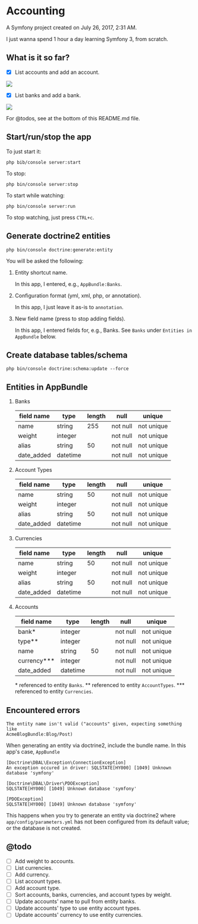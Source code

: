 Accounting
==========

A Symfony project created on July 26, 2017, 2:31 AM.

I just wanna spend 1 hour a day learning Symfony 3, from scratch.

## What is it so far?

- [x] List accounts and add an account.

![](https://www.evernote.com/l/AmIg1KbluyVNCrHQyJyWIbovHaFPveT2aXEB/image.png)

- [x] List banks and add a bank.

![](https://www.evernote.com/l/AmLlXdTgZS1MA6ptfS0uYOpYjxrvFwr6HtsB/image.png)

For @todos, see at the bottom of this README.md file.

## Start/run/stop the app

To just start it:

```
php bib/console server:start
```

To stop:

```
php bin/console server:stop
```

To start while watching:

```
php bin/console server:run
```

To stop watching, just press `CTRL+c`.

## Generate doctrine2 entities

```
php bin/console doctrine:generate:entity
```

You will be asked the following:

1.  Entity shortcut name.

    In this app, I entered, e.g., `AppBundle:Banks`.

2.  Configuration format (yml, xml, php, or annotation).

    In this app, I just leave it as-is to `annotation`.

3.  New field name (press <return> to stop adding fields).

    In this app, I entered fields for, e.g., Banks.  See `Banks` under `Entities
    in AppBundle` below.

## Create database tables/schema

```
php bin/console doctrine:schema:update --force
```

## Entities in AppBundle

1.  Banks

    | field name | type     | length | null     | unique     |
    | ---------- | -------- | ------ | -------- | ---------- |
    | name       | string   | 255    | not null | not unique |
    | weight     | integer  |        | not null | not unique |
    | alias      | string   | 50     | not null | not unique |
    | date_added | datetime |        | not null | not unique |

2.  Account Types

    | field name | type     | length | null     | unique     |
    | ---------- | -------- | ------ | -------- | ---------- |
    | name       | string   | 50     | not null | not unique |
    | weight     | integer  |        | not null | not unique |
    | alias      | string   | 50     | not null | not unique |
    | date_added | datetime |        | not null | not unique |

3.  Currencies

    | field name | type     | length | null     | unique     |
    | ---------- | -------- | ------ | -------- | ---------- |
    | name       | string   | 50     | not null | not unique |
    | weight     | integer  |        | not null | not unique |
    | alias      | string   | 50     | not null | not unique |
    | date_added | datetime |        | not null | not unique |

4.  Accounts

    | field name  | type     | length | null     | unique     |
    | ----------- | -------- | ------ | -------- | ---------- |
    | bank*       | integer  |        | not null | not unique |
    | type**      | integer  |        | not null | not unique |
    | name        | string   | 50     | not null | not unique |
    | currency*** | integer  |        | not null | not unique | 
    | date_added  | datetime |        | not null | not unique |

    \* referenced to entity `Banks`.
    \** referenced to entity `AccountTypes`.
    \*** referenced to entity `Currencies`.

## Encountered errors

```
The entity name isn't valid ("accounts" given, expecting something like
AcmeBlogBundle:Blog/Post)
```
When generating an entity via doctrine2, include the bundle name.  In this app's
case, `AppBundle`

```
[Doctrine\DBAL\Exception\ConnectionException]
An exception occured in driver: SQLSTATE[HY000] [1049] Unknown database 'symfony'

[Doctrine\DBAL\Driver\PDOException]
SQLSTATE[HY000] [1049] Unknown database 'symfony'

[PDOException]
SQLSTATE[HY000] [1049] Unknown database 'symfony'
```
This happens when you try to generate an entity via doctrine2 where
`app/config/parameters.yml` has not been configured from its default value; or
the database is not created.

## @todo

- [ ] Add weight to accounts.
- [ ] List currencies.
- [ ] Add currency.
- [ ] List account types.
- [ ] Add account type.
- [ ] Sort accounts, banks, currencies, and account types by weight.
- [ ] Update accounts' name to pull from entity banks.
- [ ] Update accounts' type to use entity account types.
- [ ] Update accounts' currency to use entity currencies.

